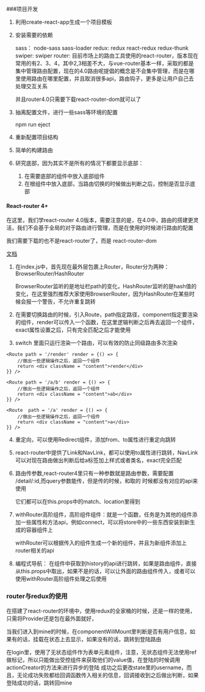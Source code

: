###项目开发

1. 利用create-react-app生成一个项目模板

2. 安装需要的依赖

	sass： node-sass sass-loader
	redux: redux react-redux redux-thunk
	swiper: swiper
	router: 目前市场上的路由工具使用的react-router，版本现在常用的有2、3、4，其中2,3相差不大，与vue-router基本一样，采取的都是集中管理路由配置，现在的4.0路由呢提倡的概念是不会集中管理，而是在哪里使用路由在哪里配置，并且取消很多api，路由钩子，更多是让用户自己去处理交互关系
	
	并且router4.0只需要下载react-router-dom就可以了

3. 抽离配置文件，进行一些sass等环境的配置

	npm run eject
	
4. 重新配置项目结构

5. 简单的构建路由

6. 研究底部，因为其实不是所有的情况下都要显示底部：
	1. 在需要底部的组件中放入底部组件
	2. 在根组件中放入底部，当路由切换的时候做出判断之后，控制是否显示底部



#### React-router 4+

在这里，我们学react-router 4.0版本，需要注意的是，在4.0中，路由的搭建更灵活，我们不会基于全局的对于路由进行管理，而是在使用的时候进行路由的配置

我们需要下载的也不是react-router了，而是 react-router-dom

[文档](http://reacttraining.cn/)

1. 在index.js中，首先现在最外层包裹上Router，Router分为两种：BrowserRouter/HashRouter

	BrowserRouter监听的是地址栏path的变化，HashRouter监听的是hash值的变化，在这里强烈推荐大家使用BrowserRouter，因为HashRouter在某些时候会报一个警告，不允许重复跳转


2. 在需要切换路由的时候，引入Route，path指定路径，component指定要渲染的组件，render可以传入一个函数，在这里逻辑判断之后再去返回一个组件，exact属性设置之后，只有完全匹配之后才能使用

3. switch 里面只运行渲染一个路由，可以有效的防止同级路由多次渲染



<Switch>
   	<Route exact path = '/' component = {Home} />
   	
   	
   	<Route path = '/render' render = {() => {
   		//做出一些逻辑操作之后，返回一个组件
   		return <div className = "content">render</div>
   	}} />
   	
   	<Route path = '/a/b' render = {() => {
   		//做出一些逻辑操作之后，返回一个组件
   		return <div className = "content">ab</div>
   	}} />
   	
   	<Route  path = '/a' render = {() => {
   		//做出一些逻辑操作之后，返回一个组件
   		return <div className = "content">a</div>
   	}} />
   	
   	
</Switch>

4. 重定向，可以使用Redirect组件，添加from、to属性进行重定向跳转

5. react-router中提供了Link和NavLink，都可以使用to属性进行跳转，NavLink可以对现在路由做出判断后给a标签加上样式或者类名，exact完全匹配

5. 路由传参数,react-router4里只有一种参数就是路由参数，需要配置 /detail/:id,而query参数能传，但是传的时候，和取的 时候都没有对应的api来使用

	它们都可以在this.props中的match、location里得到

6. withRouter高阶组件，高阶组件组件：就是一个函数，任务是为其他的组件添加一些属性和方法api，例如connect，可以将store中的一些东西安装到新生成的容器组件上

	withRouter可以根据传入的组件生成一个新的组件，并且为新组件添加上router相关的api
	
7. 编程式导航： 在组件中获取到history的api进行跳转，如果是路由组件，直接从this.props中取出，如果不是的话，可以让外面的路由组件传入，或者可以使用withRouter高阶组件处理之后使用



### router与redux的使用

在搭建了react-router的环境中，使用redux的全家桶的时候，还是一样的使用，只需将Provider还是包在最外面就好，

当我们进入到mine的时候，在componentWillMount里判断是否有用户信息，如果有的话，挂载在状态上去显示，如果没有的话，跳转到登陆路由

在login里，使用了无状态组件作为表单元素组件，注意，无状态组件无法使用ref做标记，所以只能做出受控组件来获取他们的value值，在登陆的时候调用actionCreator的方法来进行异步的登陆
成功之后更改state里的username，而且，无论成功失败都给回调函数传入相关的信息，回调接收到之后做出判断，如果登陆成功的话，跳转回mine






